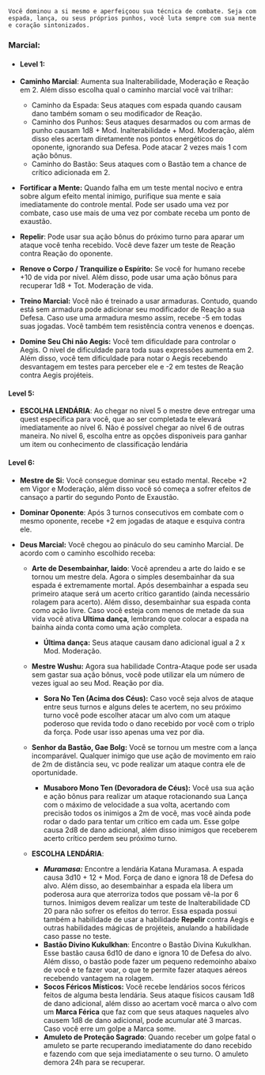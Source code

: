 ```
Você dominou a si mesmo e aperfeiçoou sua técnica de combate. Seja com espada, lança, ou seus próprios punhos, você luta sempre com sua mente e coração sintonizados. 
```

### Marcial:

- #### Level 1:
  
- **Caminho Marcial**: Aumenta sua Inalterabilidade, Moderação e Reação em 2. Além disso escolha qual o caminho marcial você vai trilhar:
	- Caminho da Espada: Seus ataques com espada quando causam dano também somam o seu modificador de Reação. 
	- Caminho dos Punhos: Seus ataques desarmados ou com armas de punho causam 1d8 + Mod. Inalterabilidade + Mod. Moderação, além disso eles acertam diretamente nos pontos energéticos do oponente, ignorando sua Defesa. Pode atacar 2 vezes mais 1 com ação bônus.
	- Caminho do Bastão: Seus ataques com o Bastão tem a chance de crítico adicionada em 2.
	
-  **Fortificar a Mente:** Quando falha em um teste mental nocivo e entra sobre algum efeito mental inimigo, purifique sua mente e saia imediatamente do controle mental. Pode ser usado uma vez por combate, caso use mais de uma vez por combate receba um ponto de exaustão.
	
- **Repelir**: Pode usar sua ação bônus do próximo turno para aparar um ataque você tenha recebido. Você deve fazer um teste de Reação contra Reação do oponente.
	
- **Renove o Corpo / Tranquilize o Espírito:** Se você for humano recebe +10 de vida por nível. Além disso, pode usar uma ação bônus para recuperar 1d8 + Tot. Moderação de vida.
	
- **Treino Marcial:** Você não é treinado a usar armaduras. Contudo, quando está sem armadura pode adicionar seu modificador de Reação a sua Defesa. Caso use uma armadura mesmo assim, recebe -5 em todas suas jogadas. Você também tem resistência contra venenos e doenças.
	
- **Domine Seu Chi não Aegis:** Você tem dificuldade para controlar o Aegis. O nível de dificuldade para toda suas expressões aumenta em 2. Além disso, você tem dificuldade para notar o Aegis recebendo desvantagem em testes para perceber ele e -2 em testes de Reação contra Aegis projéteis. 
#### Level 5: 

 - **ESCOLHA LENDÁRIA**: Ao chegar no nivel 5 o mestre deve entregar uma quest especifica para você, que ao ser completada te elevará imediatamente ao nível 6. Não é possível chegar ao nível 6 de outras maneira. No nivel 6, escolha entre as opções disponiveis para ganhar um item ou conhecimento de classificação lendária 
#### Level 6: 

- **Mestre de Si:** Você consegue dominar seu estado mental. Recebe +2 em Vigor e Moderação, além disso você só começa a sofrer efeitos de cansaço a partir do segundo Ponto de Exaustão.
	
- **Dominar Oponente**: Após 3 turnos consecutivos em combate com o mesmo oponente, recebe +2 em jogadas de ataque e esquiva contra ele.
    
- **Deus Marcial:** Você chegou ao pináculo do seu caminho Marcial. De acordo com o caminho escolhido receba: 
	
	- **Arte de Desembainhar, Iaido**: Você aprendeu a arte do Iaido e se tornou um mestre dela. Agora o simples desembainhar da sua espada é extremamente mortal. Após desembainhar a espada seu primeiro ataque será um acerto crítico garantido (ainda necessário rolagem para acerto). Além disso, desembainhar sua espada conta como ação livre. Caso você esteja com menos de metade da sua vida você ativa **Ultima dança**, lembrando que colocar a espada na bainha ainda conta como uma ação completa. 
		- **Última dança:** Seus ataque causam dano adicional igual a 2 x Mod. Moderação.
		
	- **Mestre Wushu:** Agora sua habilidade Contra-Ataque pode ser usada sem gastar sua ação bônus, você pode utilizar ela um número de vezes igual ao seu Mod. Reação por dia.
		- **Sora No Ten (Acima dos Céus):** Caso você seja alvos de ataque entre seus turnos e alguns deles te acertem, no seu próximo turno você pode escolher atacar um alvo com um ataque poderoso que revida todo o dano recebido por você com o triplo da força. Pode usar isso apenas uma vez por dia.
		
	- **Senhor da Bastão, Gae Bolg:** Você se tornou um mestre com a lança incomparável. Qualquer inimigo que use ação de movimento em raio de 2m de distância seu, vc pode realizar um ataque contra ele de oportunidade.
		- **Musaboro Mono Ten (Devoradora de Céus):** Você usa sua ação e ação bõnus para realizar um ataque rotacionando sua Lança com o máximo de velocidade a sua volta, acertando com precisão todos os inimigos a 2m de você, mas você ainda pode rodar o dado para tentar um crítico em cada um. Esse golpe causa 2d8 de dano adicional, além disso inimigos que receberem acerto crítico perdem seu próximo turno.
		
	  
  - **ESCOLHA LENDÁRIA**:
	  - ***Muramasa:*** Encontre a lendária Katana Muramasa. A espada causa 3d10 + 12 + Mod. Força de dano e ignora 18 de Defesa do alvo. Além disso, ao desembainhar a espada ela libera um poderosa aura que aterroriza todos que possam vê-la por 6 turnos. Inimigos devem realizar um teste de Inalterabilidade CD 20 para não sofrer os efeitos do terror. Essa espada possui também a habilidade de usar a habilidade **Repelir** contra Aegis e outras habilidades mágicas de projéteis, anulando a habilidade caso passe no teste.
	  - **Bastão Divino Kukulkhan**: Encontre o Bastão Divina Kukulkhan. Esse bastão causa 6d10 de dano e ignora 10 de Defesa do alvo. Além disso, o bastão pode fazer um pequeno redemoinho abaixo de você e te fazer voar, o que te permite fazer ataques aéreos recebendo vantagem na rolagem.
	  - **Socos Féricos Místicos:** Você recebe lendários socos féricos feitos de alguma besta lendária. Seus ataque físicos causam 1d8 de dano adicional, além disso ao acertam você marca o alvo com um **Marca Férica** que faz com que seus ataques naqueles alvo causem 1d8 de dano adicional, pode acumular até 3 marcas. Caso você erre um golpe a Marca some.
	  - **Amuleto de Proteção Sagrado**: Quando receber um golpe fatal o amuleto se parte recuperando imediatamente do dano recebido e fazendo com que seja imediatamente o seu turno. O amuleto demora 24h para se recuperar.

